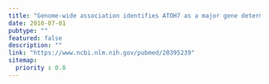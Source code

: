 ```yaml
---
title: "Genome-wide association identifies ATOH7 as a major gene determining human optic disc size."
date: 2010-07-01
pubtype: ""
featured: false
description: ""
link: "https://www.ncbi.nlm.nih.gov/pubmed/20395239"
sitemap:
  priority : 0.8
---
```



